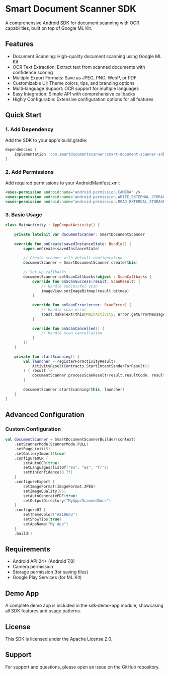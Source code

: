 # Smart Document Scanner SDK

A comprehensive Android SDK for document scanning with OCR capabilities, built on top of Google ML Kit.

## Features

- Document Scanning: High-quality document scanning using Google ML Kit
- OCR Text Extraction: Extract text from scanned documents with confidence scoring
- Multiple Export Formats: Save as JPEG, PNG, WebP, or PDF
- Customizable UI: Theme colors, tips, and branding options
- Multi-language Support: OCR support for multiple languages
- Easy Integration: Simple API with comprehensive callbacks
- Highly Configurable: Extensive configuration options for all features

## Quick Start

### 1. Add Dependency

Add the SDK to your app's build.gradle:

```gradle
dependencies {
    implementation 'com.smartdocumentscanner:smart-document-scanner-sdk:1.0.0'
}
```

### 2. Add Permissions

Add required permissions to your AndroidManifest.xml:

```xml
<uses-permission android:name="android.permission.CAMERA" />
<uses-permission android:name="android.permission.WRITE_EXTERNAL_STORAGE" />
<uses-permission android:name="android.permission.READ_EXTERNAL_STORAGE" />
```

### 3. Basic Usage

```kotlin
class MainActivity : AppCompatActivity() {
    
    private lateinit var documentScanner: SmartDocumentScanner
    
    override fun onCreate(savedInstanceState: Bundle?) {
        super.onCreate(savedInstanceState)
        
        // Create scanner with default configuration
        documentScanner = SmartDocumentScanner.create(this)
        
        // Set up callbacks
        documentScanner.setScanCallbacks(object : ScanCallbacks {
            override fun onScanSuccess(result: ScanResult) {
                // Handle successful scan
                imageView.setImageBitmap(result.bitmap)
            }
            
            override fun onScanError(error: ScanError) {
                // Handle scan error
                Toast.makeText(this@MainActivity, error.getErrorMessage(), Toast.LENGTH_SHORT).show()
            }
            
            override fun onScanCancelled() {
                // Handle scan cancellation
            }
        })
    }
    
    private fun startScanning() {
        val launcher = registerForActivityResult(
            ActivityResultContracts.StartIntentSenderForResult()
        ) { result ->
            documentScanner.processScanResult(result.resultCode, result.data)
        }
        
        documentScanner.startScanning(this, launcher)
    }
}
```

## Advanced Configuration

### Custom Configuration

```kotlin
val documentScanner = SmartDocumentScannerBuilder(context)
    .setScannerMode(ScannerMode.FULL)
    .setPageLimit(5)
    .setGalleryImport(true)
    .configureOCR {
        setAutoOCR(true)
        setLanguages(listOf("en", "es", "fr"))
        setMinConfidence(0.7f)
    }
    .configureExport {
        setImageFormat(ImageFormat.JPEG)
        setImageQuality(95)
        setAutoGeneratePDF(true)
        setOutputDirectory("MyApp/ScannedDocs")
    }
    .configureUI {
        setThemeColor("#2196F3")
        setShowTips(true)
        setAppName("My App")
    }
    .build()
```

## Requirements

- Android API 24+ (Android 7.0)
- Camera permission
- Storage permission (for saving files)
- Google Play Services (for ML Kit)

## Demo App

A complete demo app is included in the sdk-demo-app module, showcasing all SDK features and usage patterns.

## License

This SDK is licensed under the Apache License 2.0.

## Support

For support and questions, please open an issue on the GitHub repository.
